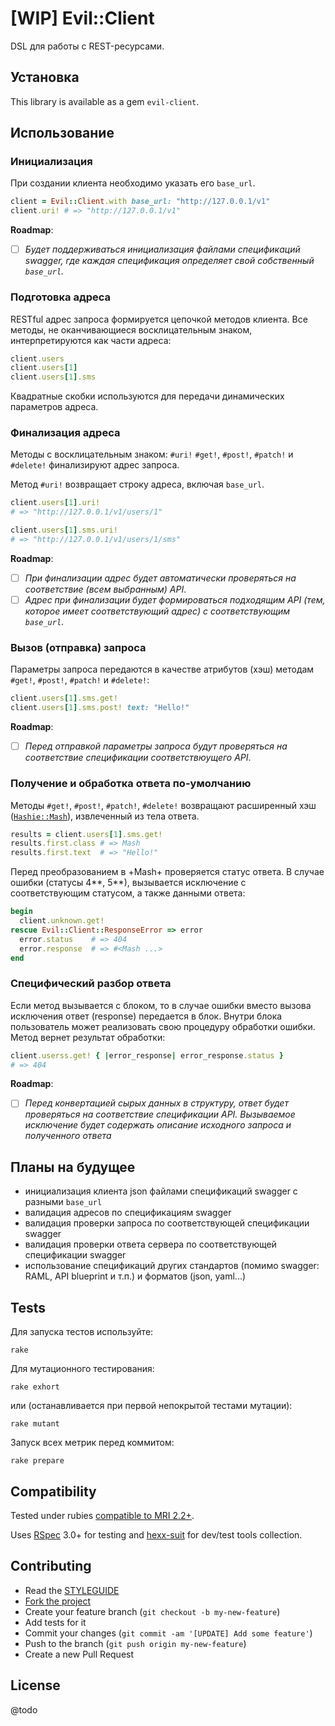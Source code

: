 [WIP] Evil::Client
==================

DSL для работы с REST-ресурсами.

Установка
---------

This library is available as a gem `evil-client`.

Использование
-------------

### Инициализация

При создании клиента необходимо указать его `base_url`.

```ruby
client = Evil::Client.with base_url: "http://127.0.0.1/v1"
client.uri! # => "http://127.0.0.1/v1"
```

**Roadmap**: 

- [ ] *Будет поддерживаться инициализация файлами спецификаций swagger, где каждая спецификация определяет свой собственный `base_url`.*

### Подготовка адреса

RESTful адрес запроса формируется цепочкой методов клиента. Все методы, не оканчивающиеся восклицательным знаком, интерпретируются как части адреса:

```ruby
client.users
client.users[1]
client.users[1].sms
```

Квадратные скобки используются для передачи динамических параметров адреса.

### Финализация адреса

Методы с восклицательным знаком: `#uri!` `#get!`, `#post!`, `#patch!` и `#delete!` финализируют адрес запроса.

Метод `#uri!` возвращает строку адреса, включая `base_url`.

```ruby
client.users[1].uri!
# => "http://127.0.0.1/v1/users/1"

client.users[1].sms.uri!
# => "http://127.0.0.1/v1/users/1/sms"
```

**Roadmap**:

- [ ] *При финализации адрес будет автоматически проверяться на соответствие (всем выбранным) API*.
- [ ] *Адрес при финализации будет формироваться подходящим API (тем, которое имеет соответствующий адрес) с соответствующим `base_url`*.

### Вызов (отправка) запроса

Параметры запроса передаются в качестве атрибутов (хэш) методам `#get!`, `#post!`, `#patch!` и `#delete!`:

```ruby
client.users[1].sms.get!
client.users[1].sms.post! text: "Hello!"
```

**Roadmap**:

- [ ] *Перед отправкой параметры запроса будут проверяться на соответствие спецификации соответствюущего API*.

### Получение и обработка ответа по-умолчанию

Методы `#get!`, `#post!`, `#patch!`, `#delete!` возвращают расширенный хэш ([`Hashie::Mash`][mash]), извлеченный из тела ответа.

```ruby
results = client.users[1].sms.get!
results.first.class # => Mash
results.first.text  # => "Hello!"
```

Перед преобразованием в +Mash+ проверяется статус ответа. В случае ошибки (статусы 4**, 5**), вызывается исключение с соответствующим статусом, а также данными ответа:

```ruby
begin
  client.unknown.get!
rescue Evil::Client::ResponseError => error
  error.status    # => 404
  error.response  # => #<Mash ...>
end
```

### Специфический разбор ответа

Если метод вызывается с блоком, то в случае ошибки вместо вызова исключения ответ (response) передается в блок. Внутри блока пользователь может реализовать свою процедуру обработки ошибки. Метод вернет результат обработки:

```ruby
client.userss.get! { |error_response| error_response.status }
# => 404
```

**Roadmap**:

- [ ] *Перед конвертацией сырых данных в структуру, ответ будет проверяться на соответствие спецификации API. Вызываемое исключение будет содержать описание исходного запроса и полученного ответа*

Планы на будущее
----------------

* инициализация клиента json файлами спецификаций swagger с разными `base_url`
* валидация адресов по спецификациям swagger
* валидация проверки запроса по соответствующей спецификации swagger
* валидация проверки ответа сервера по соответствующей спецификации swagger 
* использование спецификаций других стандартов (помимо swagger: RAМL, API blueprint и т.п.) и форматов (json, yaml...)

Tests
-----

Для запуска тестов используйте:

```
rake
```

Для мутационного тестирования:

```
rake exhort
```

или (останавливается при первой непокрытой тестами мутации):

```
rake mutant
```

Запуск всех метрик перед коммитом:

```
rake prepare
```

Compatibility
-------------

Tested under rubies [compatible to MRI 2.2+](.travis.yml).

Uses [RSpec][rspec] 3.0+ for testing and [hexx-suit][hexx-suit] for dev/test tools collection.

Contributing
------------

* Read the [STYLEGUIDE](config/metrics/STYLEGUIDE)
* [Fork the project](https://github.com/evilmartians/evil-client)
* Create your feature branch (`git checkout -b my-new-feature`)
* Add tests for it
* Commit your changes (`git commit -am '[UPDATE] Add some feature'`)
* Push to the branch (`git push origin my-new-feature`)
* Create a new Pull Request

License
-------

@todo

[mash]: https://github.com/intridea/hashie#mash
[rspec]: http://rspec.org
[hexx-suit]: https://github.com/nepalez/hexx-suit
[swagger]: http://swagger.io

